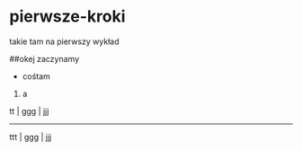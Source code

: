 # pierwsze-kroki
takie tam na pierwszy wykład

##okej zaczynamy

* cośtam

1. a

tt  | ggg | jjj
_______________
ttt | ggg | jjj


